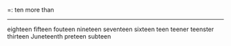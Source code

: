=: ten more than

---
eighteen
fifteen
fouteen
nineteen
seventeen
sixteen
teen
teener
teenster
thirteen
Juneteenth
preteen
subteen
